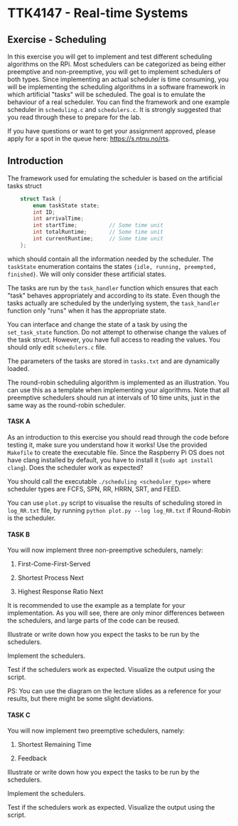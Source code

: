 # TTK4147 - Real-time Systems  
##  Exercise - Scheduling

In this exercise you will get to implement and test different scheduling
algorithms on the RPi. Most schedulers can be categorized as being
either preemptive and non-preemptive, you will get to implement
schedulers of both types. Since implementing an actual scheduler is time
consuming, you will be implementing the scheduling algorithms in a
software framework in which artificial "tasks" will be scheduled. The
goal is to emulate the behaviour of a real scheduler. You can find the
framework and one example scheduler in `scheduling.c` and `schedulers.c`. 
It is strongly suggested that you read through these to prepare for the lab.

If you have questions or want to get your assignment approved, please
apply for a spot in the queue here:
<https://s.ntnu.no/rts>.

## Introduction

The framework used for emulating the scheduler is based on the
artificial tasks struct

```c
    struct Task {
        enum taskState state;
        int ID;
        int arrivalTime;
        int startTime;          // Some time unit
        int totalRuntime;       // Some time unit
        int currentRuntime;     // Some time unit
    };
```

which should contain all the information needed by the scheduler. The
`taskState` enumeration contains the states
`{idle, running, preempted, finished}`. We will only consider these
artificial states.

The tasks are run by the `task_handler` function which ensures that each
"task" behaves appropriately and according to its state. Even though the
tasks actually are scheduled by the underlying system, the
`task_handler` function only "runs" when it has the appropriate state.

You can interface and change the state of a task by using the
`set_task_state` function. Do not attempt to otherwise change the values
of the task struct. However, you have full access to reading the values.
You should only edit `schedulers.c` file.

The parameters of the tasks are stored in `tasks.txt` and are 
dynamically loaded.

The round-robin scheduling algorithm is implemented as an illustration.
You can use this as a template when implementing your algorithms. Note
that all preemptive schedulers should run at intervals of 10 time units,
just in the same way as the round-robin scheduler.

#### TASK A

As an introduction to this exercise you should read through
the code before testing it, make sure you understand how it works! Use
the provided `Makefile` to create the executable file. Since the
Raspberry Pi OS does not have clang installed by default, you have to
install it (`sudo apt install clang`). Does the scheduler work as
expected?

You should call the executable `./scheduling <scheduler_type>` where 
scheduler types are FCFS, SPN, RR, HRRN, SRT, and FEED.

You can use `plot.py` script to visualise the results of scheduling stored 
in `log_RR.txt` file, by running 
`python plot.py --log log_RR.txt` if Round-Robin is the scheduler.


#### TASK B

You will now implement three non-preemptive schedulers, namely:

1.  First-Come-First-Served

2.  Shortest Process Next

3.  Highest Response Ratio Next

It is recommended to use the example as a template for your
implementation. As you will see, there are only minor differences
between the schedulers, and large parts of the code can be reused.

Illustrate or write down how you expect the tasks to be run by the
schedulers.

Implement the schedulers.

Test if the schedulers work as expected. Visualize the output using the script.

PS: You can use the diagram on the lecture slides as a reference for
your results, but there might be some slight deviations.

#### TASK C

You will now implement two preemptive schedulers, namely:

1. Shortest Remaining Time

2. Feedback

Illustrate or write down how you expect the tasks to be run by the
schedulers.

Implement the schedulers.

Test if the schedulers work as expected. Visualize the output using the script.

